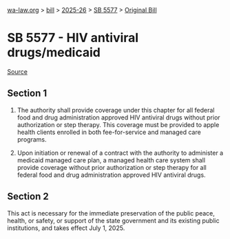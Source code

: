 [wa-law.org](/) > [bill](/bill/) > [2025-26](/bill/2025-26/) > [SB 5577](/bill/2025-26/sb/5577/) > [Original Bill](/bill/2025-26/sb/5577/1/)

# SB 5577 - HIV antiviral drugs/medicaid

[Source](http://lawfilesext.leg.wa.gov/biennium/2025-26/Pdf/Bills/Senate%20Bills/5577.pdf)

## Section 1
1. The authority shall provide coverage under this chapter for all federal food and drug administration approved HIV antiviral drugs without prior authorization or step therapy. This coverage must be provided to apple health clients enrolled in both fee-for-service and managed care programs.

2. Upon initiation or renewal of a contract with the authority to administer a medicaid managed care plan, a managed health care system shall provide coverage without prior authorization or step therapy for all federal food and drug administration approved HIV antiviral drugs.

## Section 2
This act is necessary for the immediate preservation of the public peace, health, or safety, or support of the state government and its existing public institutions, and takes effect July 1, 2025.
